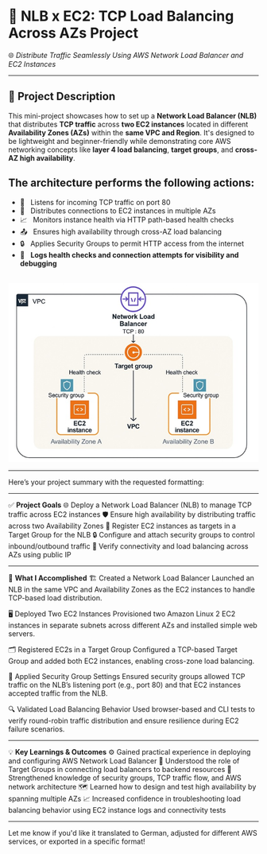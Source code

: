 # 📢 NLB x EC2: TCP Load Balancing Across AZs Project  
🌐 *Distribute Traffic Seamlessly Using AWS Network Load Balancer and EC2 Instances*

---

## 📌 Project Description  
This mini-project showcases how to set up a **Network Load Balancer (NLB)** that distributes **TCP traffic** across **two EC2 instances** located in different **Availability Zones (AZs)** within the **same VPC and Region**. It's designed to be lightweight and beginner-friendly while demonstrating core AWS networking concepts like **layer 4 load balancing**, **target groups**, and **cross-AZ high availability**.
<br>
## The architecture performs the following actions:
- 🔗   &nbsp;&nbsp;Listens for incoming TCP traffic on port 80  
- 📍   &nbsp;&nbsp;Distributes connections to EC2 instances in multiple AZs  
- 📈   &nbsp;&nbsp;Monitors instance health via HTTP path-based health checks  
- 📤   &nbsp;&nbsp;Ensures high availability through cross-AZ load balancing  
- 🔒   &nbsp;&nbsp;Applies Security Groups to permit HTTP access from the internet  
- 🧾   &nbsp;&nbsp;**Logs health checks and connection attempts for visibility and debugging**<br><br>


![Alt Text](700x500_network_diagram_main_lc.jpg)

---
Here’s your project summary with the requested formatting:

---

✅ **Project Goals**
🌐   Deploy a Network Load Balancer (NLB) to manage TCP traffic across EC2 instances
🛡️   Ensure high availability by distributing traffic across two Availability Zones
🎯   Register EC2 instances as targets in a Target Group for the NLB
🔒   Configure and attach security groups to control inbound/outbound traffic
📶   Verify connectivity and load balancing across AZs using public IP

---

🔧 **What I Accomplished**
🏗️   Created a Network Load Balancer
Launched an NLB in the same VPC and Availability Zones as the EC2 instances to handle TCP-based load distribution.

🖥️   Deployed Two EC2 Instances
Provisioned two Amazon Linux 2 EC2 instances in separate subnets across different AZs and installed simple web servers.

🗂️   Registered EC2s in a Target Group
Configured a TCP-based Target Group and added both EC2 instances, enabling cross-zone load balancing.

🔐   Applied Security Group Settings
Ensured security groups allowed TCP traffic on the NLB’s listening port (e.g., port 80) and that EC2 instances accepted traffic from the NLB.

🔍   Validated Load Balancing Behavior
Used browser-based and CLI tests to verify round-robin traffic distribution and ensure resilience during EC2 failure scenarios.

---

💡 **Key Learnings & Outcomes**
⚙️   Gained practical experience in deploying and configuring AWS Network Load Balancer
🧩   Understood the role of Target Groups in connecting load balancers to backend resources
🔐   Strengthened knowledge of security groups, TCP traffic flow, and AWS network architecture
🗺️   Learned how to design and test high availability by spanning multiple AZs
📈   Increased confidence in troubleshooting load balancing behavior using EC2 instance logs and connectivity tests

---

Let me know if you'd like it translated to German, adjusted for different AWS services, or exported in a specific format!
